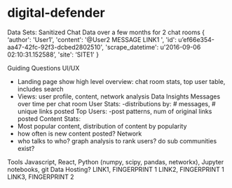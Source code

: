 # digital-defender

Data Sets:
Sanitized Chat Data over a few months for 2 chat rooms
{
‘author': 'User1',
'content': '@User2 MESSAGE LINK1 ',
'id': u’ef66e354-aa47-42fc-92f3-dcbed2802510',
'scrape_datetime': u'2016-09-06 02:10:31.152588’,
'site': ‘SITE1'
}


Guiding Questions
UI/UX
- Landing page show high level overview: chat room stats, top user table, includes search
- Views: user profile, content, network analysis
Data Insights
Messages over time per chat room
User Stats:
-distributions by: # messages, # unique links posted
Top Users:
-post patterns, num of original links posted
Content Stats:
- Most popular content, distribution of content by popularity
- how often is new content posted?
Network
- who talks to who? graph analysis to rank users? do sub communities exist?

Tools
Javascript, React, Python (numpy, scipy, pandas, networkx), Jupyter notebooks, git
Data Hosting?
LINK1, FINGERPRINT 1
LINK2, FINGERPRINT 1
LINK3, FINGERPRINT 2
